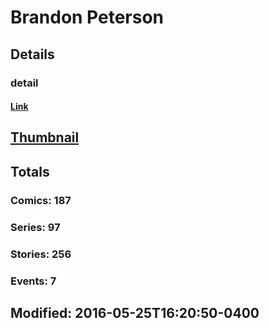 # Brandon  Peterson 
## Details
### detail
#### [Link](http://marvel.com/comics/creators/532/brandon_peterson?utm_campaign=apiRef&utm_source=225578a89fc76f3d20fbffda5d17a88d)
## [Thumbnail](http://i.annihil.us/u/prod/marvel/i/mg/6/00/4bc5d489b1140.jpg)
## Totals
### Comics: 187
### Series: 97
### Stories: 256
### Events: 7
## Modified: 2016-05-25T16:20:50-0400